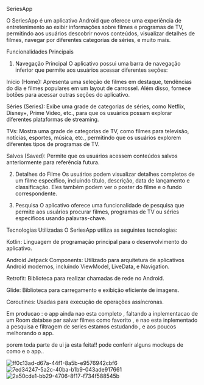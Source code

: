 SeriesApp

O SeriesApp é um aplicativo Android que oferece uma experiência de entretenimento ao exibir informações sobre filmes e programas de TV,
permitindo aos usuários descobrir novos conteúdos, visualizar detalhes de filmes, navegar por diferentes categorias de séries, e muito mais.

Funcionalidades Principais

1. Navegação Principal
O aplicativo possui uma barra de navegação inferior que permite aos usuários acessar diferentes seções:

Início (Home): Apresenta uma seleção de filmes em destaque, tendências do dia e filmes populares em um layout de carrossel. Além disso, fornece botões para acessar outras seções do aplicativo.

Séries (Series): Exibe uma grade de categorias de séries, como Netflix, Disney+, Prime Video, etc., para que os usuários possam explorar diferentes plataformas de streaming.

TVs: Mostra uma grade de categorias de TV, como filmes para televisão, notícias, esportes, música, etc., permitindo que os usuários explorem diferentes tipos de programas de TV.

Salvos (Saved): Permite que os usuários acessem conteúdos salvos anteriormente para referência futura.



2. Detalhes do Filme
Os usuários podem visualizar detalhes completos de um filme específico, incluindo título, descrição, data de lançamento e classificação. Eles também podem ver o poster do filme e o fundo correspondente.



3. Pesquisa
O aplicativo oferece uma funcionalidade de pesquisa que permite aos usuários procurar filmes, programas de TV ou séries específicos usando palavras-chave.



Tecnologias Utilizadas
O SeriesApp utiliza as seguintes tecnologias:

Kotlin: Linguagem de programação principal para o desenvolvimento do aplicativo.

Android Jetpack Components: Utilizado para arquitetura de aplicativos Android modernos, incluindo ViewModel, LiveData, e Navigation.

Retrofit: Biblioteca para realizar chamadas de rede no Android.

Glide: Biblioteca para carregamento e exibição eficiente de imagens.

Coroutines: Usadas para execução de operações assíncronas.

Em producao :
o app ainda nao esta completo , faltando a inplementacao de um Room databse par salvar filmes como favorito , e nao esta inplementado a pesquisa e filtragem de series 
estamos estudando , e aos poucos melhorando o app.

porem toda parte de ui ja esta feita!!
pode conferir alguns mockups de como e o app..

![ff0c13ad-d67a-44f1-8a5b-e9576942cbf6](https://github.com/BrunoHPBarbosa/SeriesApp/assets/141725324/60299cdc-08b5-4692-9cf3-e9abd4e480d2)
![7ed34247-5a2c-40ba-b1b9-043ade917661](https://github.com/BrunoHPBarbosa/SeriesApp/assets/141725324/efa0d046-593a-4b2e-a862-a25561281a26)
![2a50cde1-bb29-4706-8f17-f734f588545b](https://github.com/BrunoHPBarbosa/SeriesApp/assets/141725324/2dea4c3c-b663-46fa-a47f-a7670b1ec26a)

